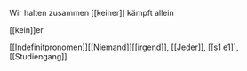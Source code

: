 Wir halten zusammen [[keiner]] kämpft allein 

[[kein]]er

[[Indefinitpronomen]][[Niemand]][[irgend]], [[Jeder]], [[s1 e1]], [[Studiengang]]